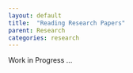 ```yaml
---
layout: default
title:  "Reading Research Papers"
parent: Research
categories: research
---
```


Work in Progress ...


<div style="display:none">

- Skim for mac/windows? => Nice tool to take notes
- OneNote projects/sections/pages
- Aquamacs + Git (or) Overleaf + Git
</div>